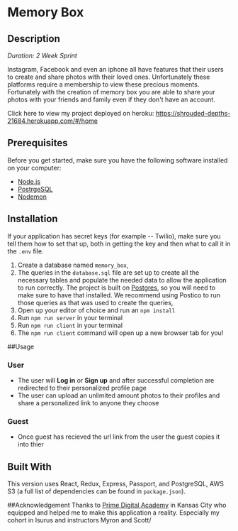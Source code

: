 # Memory Box
## Description
*Duration: 2 Week Sprint*

Instagram, Facebook and even an iphone all have features that their users to create and share photos with their loved ones. Unfortunately these platforms require a membership to view these precious moments. Fortunately with the creation of memory box you are able to share your photos with your friends and family even if they don't have an account.

Click here to view my project deployed on heroku: https://shrouded-depths-21684.herokuapp.com/#/home

## Prerequisites

Before you get started, make sure you have the following software installed on your computer:

- [Node.js](https://nodejs.org/en/)
- [PostrgeSQL](https://www.postgresql.org/)
- [Nodemon](https://nodemon.io/)


## Installation
If your application has secret keys (for example --  Twilio), make sure you tell them how to set that up, both in getting the key and then what to call it in the `.env` file.

1. Create a database named `memory_box`,
2. The queries in the `database.sql` file are set up to create all the necessary tables and populate the needed data to allow the application to run correctly. The project is built on [Postgres](https://www.postgresql.org/download/), so you will need to make sure to have that installed. We recommend using Postico to run those queries as that was used to create the queries, 
3. Open up your editor of choice and run an `npm install`
4. Run `npm run server` in your terminal
5. Run `npm run client` in your terminal
6. The `npm run client` command will open up a new browser tab for you!


##Usage
### User
* The user will **Log in** or **Sign up** and after successful completion are redirected to their personalized profile page
* The user can upload an unlimited amount photos to their profiles and share a personalized link to anyone they choose

### Guest
* Once guest has recieved the url link from the user the guest copies it into thier 


## Built With
This version uses React, Redux, Express, Passport, and PostgreSQL, AWS S3 (a full list of dependencies can be found in `package.json`).


##Acknowledgement
Thanks to [Prime Digital Academy](www.primeacademy.io) in Kansas City who equipped and helped me to make this application a reality. Especially my cohort in Isurus and instructors Myron and Scott/


